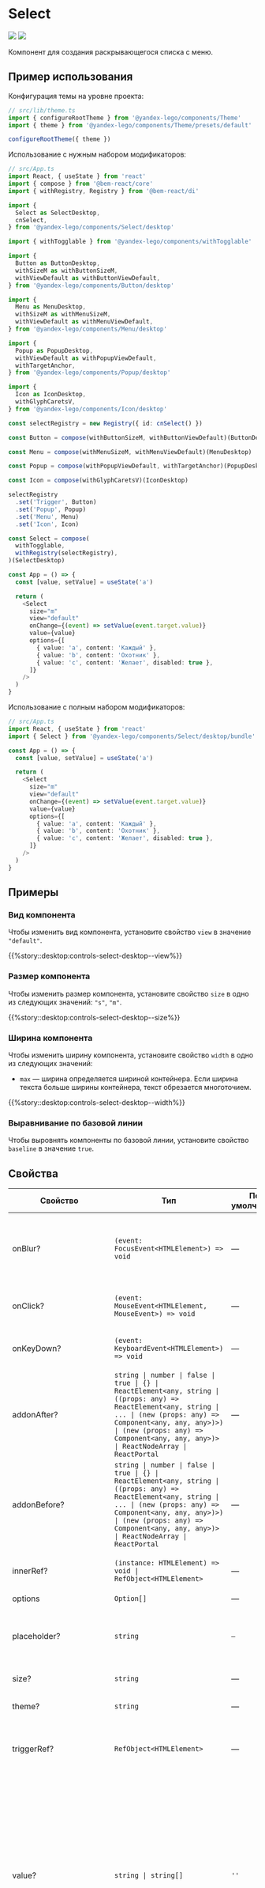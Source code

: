 # Select

<a href='https://github.yandex-team.ru/search-interfaces/frontend/tree/master/packages/lego-components/src/components/Select' target='_blank'><img src='https://badger.yandex-team.ru/custom/[Исходники]/[Github
][green]/badge.svg' /></a> <a href='https://search.yandex-team.ru/stsearch?text=Select.ts&facet.queue=ISL&facet.type=bug&facet.status=128' target='_blank'><img src='https://badger.yandex-team.ru/custom/[Известные проблемы]/[Startrek][blue]/badge.svg' /></a>

<!-- description:start -->
Компонент для создания раскрывающегося списка с меню.
<!-- description:end -->

## Пример использования

Конфигурация темы на уровне проекта:

```ts
// src/lib/theme.ts
import { configureRootTheme } from '@yandex-lego/components/Theme'
import { theme } from '@yandex-lego/components/Theme/presets/default'

configureRootTheme({ theme })
```

Использование с нужным набором модификаторов:

```ts
// src/App.ts
import React, { useState } from 'react'
import { compose } from '@bem-react/core'
import { withRegistry, Registry } from '@bem-react/di'

import {
  Select as SelectDesktop,
  cnSelect,
} from '@yandex-lego/components/Select/desktop'

import { withTogglable } from '@yandex-lego/components/withTogglable'

import {
  Button as ButtonDesktop,
  withSizeM as withButtonSizeM,
  withViewDefault as withButtonViewDefault,
} from '@yandex-lego/components/Button/desktop'

import {
  Menu as MenuDesktop,
  withSizeM as withMenuSizeM,
  withViewDefault as withMenuViewDefault,
} from '@yandex-lego/components/Menu/desktop'

import {
  Popup as PopupDesktop,
  withViewDefault as withPopupViewDefault,
  withTargetAnchor,
} from '@yandex-lego/components/Popup/desktop'

import {
  Icon as IconDesktop,
  withGlyphCaretsV,
} from '@yandex-lego/components/Icon/desktop'

const selectRegistry = new Registry({ id: cnSelect() })

const Button = compose(withButtonSizeM, withButtonViewDefault)(ButtonDesktop)

const Menu = compose(withMenuSizeM, withMenuViewDefault)(MenuDesktop)

const Popup = compose(withPopupViewDefault, withTargetAnchor)(PopupDesktop)

const Icon = compose(withGlyphCaretsV)(IconDesktop)

selectRegistry
  .set('Trigger', Button)
  .set('Popup', Popup)
  .set('Menu', Menu)
  .set('Icon', Icon)

const Select = compose(
  withTogglable,
  withRegistry(selectRegistry),
)(SelectDesktop)

const App = () => {
  const [value, setValue] = useState('a')

  return (
    <Select
      size="m"
      view="default"
      onChange={(event) => setValue(event.target.value)}
      value={value}
      options={[
        { value: 'a', content: 'Каждый' },
        { value: 'b', content: 'Охотник' },
        { value: 'c', content: 'Желает', disabled: true },
      ]}
    />
  )
}
```

Использование с полным набором модификаторов:

```ts
// src/App.ts
import React, { useState } from 'react'
import { Select } from '@yandex-lego/components/Select/desktop/bundle'

const App = () => {
  const [value, setValue] = useState('a')

  return (
    <Select
      size="m"
      view="default"
      onChange={(event) => setValue(event.target.value)}
      value={value}
      options={[
        { value: 'a', content: 'Каждый' },
        { value: 'b', content: 'Охотник' },
        { value: 'c', content: 'Желает', disabled: true },
      ]}
    />
  )
}
```

## Примеры

### Вид компонента

Чтобы изменить вид компонента, установите свойство `view` в значение `"default"`.

{{%story::desktop:controls-select-desktop--view%}}

### Размер компонента

Чтобы изменить размер компонента, установите свойство `size` в одно из следующих значений: `"s"`, `"m"`.

{{%story::desktop:controls-select-desktop--size%}}

### Ширина компонента

Чтобы изменить ширину компонента, установите свойство `width` в одно из следующих значений:
- `max` — ширина определяется шириной контейнера. Если ширина текста больше ширины контейнера, текст обрезается многоточием.

{{%story::desktop:controls-select-desktop--width%}}

### Выравнивание по базовой линии

Чтобы выровнять компоненты по базовой линии, установите свойство `baseline` в значение `true`.

## Свойства

<!-- props:start -->
| Свойство               | Тип                                                                                                                                                                                                                                                               | По умолчанию | Описание                                                                                                                                                                                                                                                                   |
| ---------------------- | ----------------------------------------------------------------------------------------------------------------------------------------------------------------------------------------------------------------------------------------------------------------- | ------------ | -------------------------------------------------------------------------------------------------------------------------------------------------------------------------------------------------------------------------------------------------------------------------- |
| onBlur?                | `(event: FocusEvent<HTMLElement>) => void`                                                                                                                                                                                                                        | —            | Событие, которое вызывается при потере фокуса компонентом. Например, при клике на другом месте экрана.                                                                                                                                                                     |
| onClick?               | `(event: MouseEvent<HTMLElement, MouseEvent>) => void`                                                                                                                                                                                                            | —            | Событие, которое вызывается при нажатии на компонент.                                                                                                                                                                                                                      |
| onKeyDown?             | `(event: KeyboardEvent<HTMLElement>) => void`                                                                                                                                                                                                                     | —            | Событие, которое вызывается при нажатии клавиш клавиатуры.                                                                                                                                                                                                                 |
| addonAfter?            | `string \| number \| false \| true \| {} \| ReactElement<any, string \| ((props: any) => ReactElement<any, string \| ... \| (new (props: any) => Component<any, any, any>)>) \| (new (props: any) => Component<any, any, any>)> \| ReactNodeArray \| ReactPortal` | —            | Дополнительный контент после компонента `Trigger`.                                                                                                                                                                                                                         |
| addonBefore?           | `string \| number \| false \| true \| {} \| ReactElement<any, string \| ((props: any) => ReactElement<any, string \| ... \| (new (props: any) => Component<any, any, any>)>) \| (new (props: any) => Component<any, any, any>)> \| ReactNodeArray \| ReactPortal` | —            | Дополнительный контент перед компонентом `Trigger`.                                                                                                                                                                                                                        |
| innerRef?              | `(instance: HTMLElement) => void \| RefObject<HTMLElement>`                                                                                                                                                                                                       | —            | Ссылка на корневой DOM элемент компонента.                                                                                                                                                                                                                                 |
| options                | `Option[]`                                                                                                                                                                                                                                                        | —            | Набор опций.                                                                                                                                                                                                                                                               |
| placeholder?           | `string`                                                                                                                                                                                                                                                          | `—`          | Вспомогательный текст внутри компонента. Отображается, когда значение не выбрано.                                                                                                                                                                                          |
| size?                  | `string`                                                                                                                                                                                                                                                          | —            | Размер компонента.                                                                                                                                                                                                                                                         |
| theme?                 | `string`                                                                                                                                                                                                                                                          | —            | Стилевое оформление компонента.                                                                                                                                                                                                                                            |
| triggerRef?            | `RefObject<HTMLElement>`                                                                                                                                                                                                                                          | —            | Ссылка на корневой DOM элемент компонента `Trigger`.                                                                                                                                                                                                                       |
| value?                 | `string \| string[]`                                                                                                                                                                                                                                              | `''`         | Значение, выбранное в компоненте по умолчанию.<br>Если передана строка, то компонент будет работать в режиме `radio` — выбрать можно только один пункт. Если передан массив, то компонент будет работать в режиме `check` — выбрать можно произвольное количество пунктов. |
| view?                  | `string`                                                                                                                                                                                                                                                          | —            | Внешний вид компонента.                                                                                                                                                                                                                                                    |
| showAlwaysPlaceholder? | `false \| true`                                                                                                                                                                                                                                                   | —            | Показывать всегда значение из свойства `placeholder` вне зависимости от выбранного значения.                                                                                                                                                                               |
| checkable?             | `false \| true`                                                                                                                                                                                                                                                   | —            | Включает/отключает модификатор `checked` на кнопке селекта.                                                                                                                                                                                                                |
| opened?                | `false \| true`                                                                                                                                                                                                                                                   | —            | Состояние открытия.                                                                                                                                                                                                                                                        |
| setOpened?             | `(nextOpened: boolean) => void`                                                                                                                                                                                                                                   | —            | Обработчик устанавливающий состояние открытия.                                                                                                                                                                                                                             |
<!-- props:end -->
